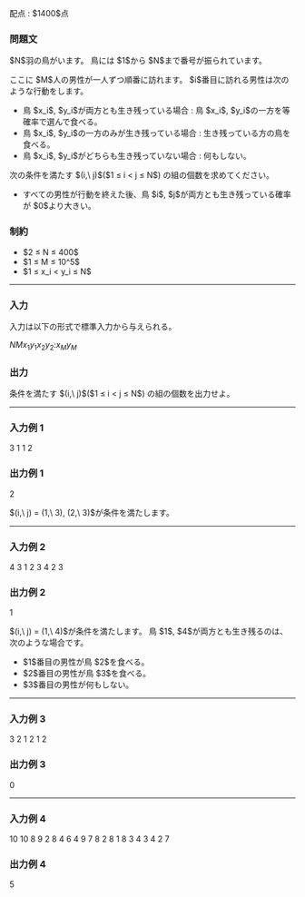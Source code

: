 
<div>

<span>

<span>

<p>
配点 : $1400$点
</p>

<div>

<section>

### **問題文**

<p>
$N$羽の鳥がいます。
鳥には $1$から $N$まで番号が振られています。
</p>

<p>
ここに $M$人の男性が一人ずつ順番に訪れます。
$i$番目に訪れる男性は次のような行動をします。
</p>

<ul>

<li>
鳥 $x_i$, $y_i$が両方とも生き残っている場合 : 鳥 $x_i$, $y_i$の一方を等確率で選んで食べる。
</li>

<li>
鳥 $x_i$, $y_i$の一方のみが生き残っている場合 : 生き残っている方の鳥を食べる。
</li>

<li>
鳥 $x_i$, $y_i$がどちらも生き残っていない場合 : 何もしない。
</li>

</ul>

<p>
次の条件を満たす $(i,\ j)$($1 ≤ i < j ≤ N$) の組の個数を求めてください。
</p>

<ul>

<li>
すべての男性が行動を終えた後、鳥 $i$, $j$が両方とも生き残っている確率が $0$より大きい。
</li>

</ul>

</section>

</div>

<div>

<section>

### **制約**

<ul>

<li>
$2 ≤ N ≤ 400$
</li>

<li>
$1 ≤ M ≤ 10^5$
</li>

<li>
$1 ≤ x_i < y_i ≤ N$
</li>

</ul>

</section>

</div>

---

<div>

<div>

<section>

### **入力**

<p>
入力は以下の形式で標準入力から与えられる。
</p>

<div>

$N$$M$$x_1$$y_1$$x_2$$y_2$$:$$x_M$$y_M$
</div>

</section>

</div>

<div>

<section>

### **出力**

<p>
条件を満たす $(i,\ j)$($1 ≤ i < j ≤ N$) の組の個数を出力せよ。
</p>

</section>

</div>

</div>

---

<div>

<section>

### **入力例 1**

<div>

3 1
1 2

</div>

</section>

</div>

<div>

<section>

### **出力例 1**

<div>

2

</div>

<p>
$(i,\ j) = (1,\ 3), (2,\ 3)$が条件を満たします。
</p>

</section>

</div>

---

<div>

<section>

### **入力例 2**

<div>

4 3
1 2
3 4
2 3

</div>

</section>

</div>

<div>

<section>

### **出力例 2**

<div>

1

</div>

<p>
$(i,\ j) = (1,\ 4)$が条件を満たします。
鳥 $1$, $4$が両方とも生き残るのは、次のような場合です。
</p>

<ul>

<li>
$1$番目の男性が鳥 $2$を食べる。
</li>

<li>
$2$番目の男性が鳥 $3$を食べる。
</li>

<li>
$3$番目の男性が何もしない。
</li>

</ul>

</section>

</div>

---

<div>

<section>

### **入力例 3**

<div>

3 2
1 2
1 2

</div>

</section>

</div>

<div>

<section>

### **出力例 3**

<div>

0

</div>

</section>

</div>

---

<div>

<section>

### **入力例 4**

<div>

10 10
8 9
2 8
4 6
4 9
7 8
2 8
1 8
3 4
3 4
2 7

</div>

</section>

</div>

<div>

<section>

### **出力例 4**

<div>

5

</div>

</section>

</div>

</span>

</span>

</div>
